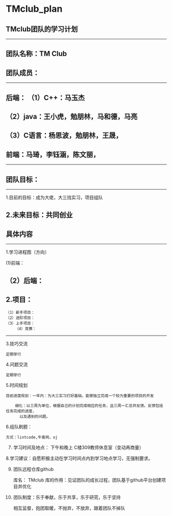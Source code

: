 # TMclub_plan
## TMclub团队的学习计划



----------------------

## 团队名称：TM  Club


## 团队成员：
------------------
**后端**：
  （1）C++：马玉杰
----------------------------  
  （2）java：王小虎，勉朋林，马和德，马亮
  --------------------------------- 
  （3）C语言：杨思波，勉朋林，王晟，
-------------------------------------
**前端**：马琦，李钰涵，陈文丽，
-----------------------------
-------------
## 团队目标：
-----------------
1.目前的目标：成为大佬，大三找实习，项目组队

2.未来目标：共同创业
---------------------


## 具体内容
----------------
1.学习进程图（方向）

   (1)前端：

  （2）后端：
-------------------------


2.项目：
-------------------------
	（1）新手项目：
	（2）进阶项目：
	（3）上手项目：
        （4）竞赛：
--------------------------



3.技巧交流

	定期举行


4.问题交流

	定期举行


5.时间规划
	
	目前进度规划：一年内：为大三实习打好基础，能够独立完成一个较为重要的项目的开发

        细化：以三周为单位，根据自己的计划完成相应的任务，且三周一汇总并反馈。反馈包括任务完成的进度，
	      以及遇到的问题。


6.组队刷题：
	
	方式：lintcode,牛客网，oj



7. 学习时间及地点：     下午和晚上
			C楼309教师休息室（变动再商量）


8.学习建议：自愿积极主动在学习时间点内到学习地点学习，无强制要求。


9. 团队远程仓库github

	库名：	TMclub
	库的作用：见证团队的成长过程，团队基于github平台创建项目并优化
	


10. 团队制度：乐于奉献，乐于共享，乐于研究，乐于坚持

	相互监督，抱团取暖，不抛弃，不放弃，跟着团队不掉队

	
